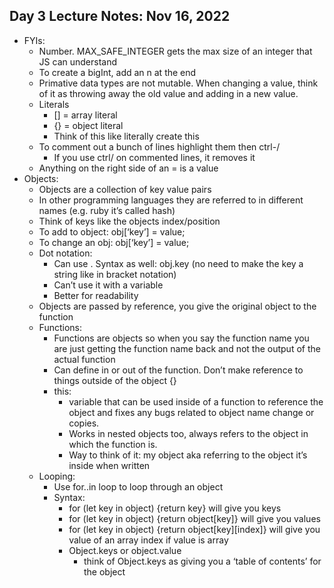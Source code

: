 ## Day 3 Lecture Notes: Nov 16, 2022

* FYIs:
    * Number. MAX_SAFE_INTEGER gets the max size of an integer that JS can understand
    * To create a bigInt, add an n at the end
    * Primative data types are not mutable. When changing a value, think of it as throwing away the old value and adding in a new value.
    * Literals
        * [] = array literal
        * {} = object literal
        * Think of this like literally create this
    * To comment out a bunch of lines highlight them then ctrl-/
        * If you use ctrl/ on commented lines, it removes it
    * Anything on the right side of an = is a value
* Objects:
    * Objects are a collection of key value pairs
    * In other programming languages they are referred to in different names (e.g. ruby it’s called hash)
    * Think of keys like the objects index/position
    * To add to object: obj[‘key’] = value;
    * To change an obj: obj[‘key’] = value;
    * Dot notation:
        * Can use . Syntax as well: obj.key (no need to make the key a string like in bracket notation)
        * Can’t use it with a variable
        * Better for readability
    * Objects are passed by reference, you give the original object to the function
    * Functions:
        * Functions are objects so when you say the function name you are just getting the function name back and not the output of the actual function
        * Can define in or out of the function. Don’t make reference to things outside of the object {}
        * this:
            * variable that can be used inside of a function to reference the object and fixes any bugs related to object name change or copies. 
            * Works in nested objects too, always refers to the object in which the function is.
            * Way to think of it: my object aka referring to the object it’s inside when written
    * Looping:
        * Use for..in loop to loop through an object
        * Syntax: 
            * for (let key in object) {return key} will give you keys
            * for (let key in object) {return object[key]} will give you values
            * for (let key in object) {return object[key][index]} will give you value of an array index if value is array
            * Object.keys or object.value
                * think of Object.keys as giving you a ‘table of contents’ for the object

